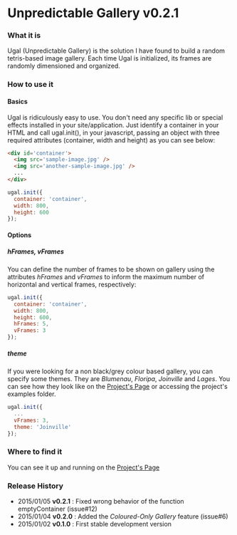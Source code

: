 # Unpredictable Gallery v0.2.1

### What it is
Ugal (Unpredictable Gallery) is the solution I have found to build a random tetris-based image gallery.
Each time Ugal is initialized, its frames are randomly dimensioned and organized.

### How to use it

#### Basics

Ugal is ridiculously easy to use.
You don't need any specific lib or special effects installed in your site/application. Just identify a container in your HTML and call ugal.init(), in your javascript, passing an object with three required attributes (container, width and height) as you can see below:

``` html
<div id='container'>
  <img src='sample-image.jpg' />
  <img src='another-sample-image.jpg' />
  ...
</div>
```

``` javascript
ugal.init({
  container: 'container',
  width: 800,
  height: 600
});
```

#### Options

##### hFrames, vFrames

You can define the number of frames to be shown on gallery using the attributes *hFrames* and *vFrames* to inform the maximum number of horizontal and vertical frames, respectively:

``` javascript
ugal.init({
  container: 'container',
  width: 800,
  height: 600,
  hFrames: 5,
  vFrames: 3
});
```

##### theme

If you were looking for a non black/grey colour based gallery, you can specify some themes. They are *Blumenau*, *Floripa*, *Joinville* and *Lages*. You can see how they look like on the [Project's Page](http://rafaelcamargo.com/pro/ugal/welcome) or accessing the project's examples folder.

``` javascript
ugal.init({
  ...
  vFrames: 3,
  theme: 'Joinville'
});
```

### Where to find it

You can see it up and running on the [Project's Page](http://rafaelcamargo.com/pro/ugal/welcome)

### Release History

- 2015/01/05 **v0.2.1** : Fixed wrong behavior of the function emptyContainer (issue#12)
- 2015/01/04 **v0.2.0** : Added the *Coloured-Only Gallery* feature (issue#6)
- 2015/01/02 **v0.1.0** : First stable development version 
